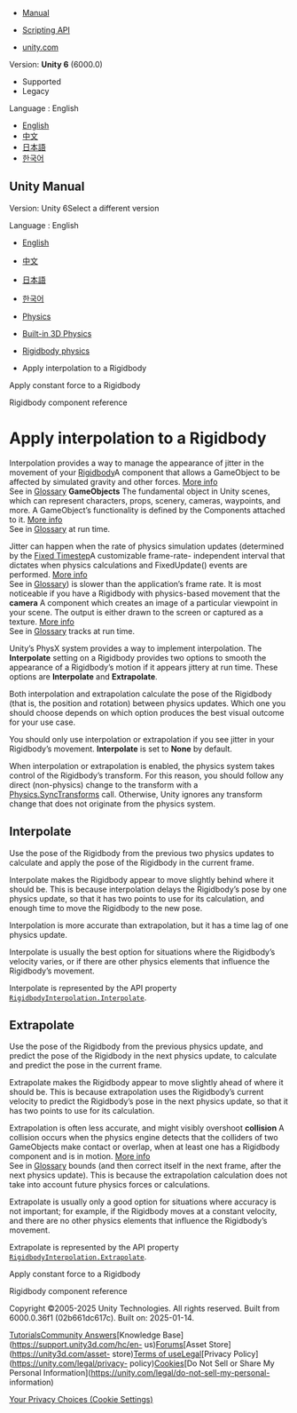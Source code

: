 [](https://docs.unity3d.com)

  * [Manual](../Manual/index.html)
  * [Scripting API](../ScriptReference/index.html)

  * [unity.com](https://unity.com/)

Version: **Unity 6** (6000.0)

  * Supported
  * Legacy

Language : English

  * [English](/Manual/rigidbody-interpolation.html)
  * [中文](/cn/current/Manual/rigidbody-interpolation.html)
  * [日本語](/ja/current/Manual/rigidbody-interpolation.html)
  * [한국어](/kr/current/Manual/rigidbody-interpolation.html)

[](https://docs.unity3d.com)

## Unity Manual

Version: Unity 6Select a different version

Language : English

  * [English](/Manual/rigidbody-interpolation.html)
  * [中文](/cn/current/Manual/rigidbody-interpolation.html)
  * [日本語](/ja/current/Manual/rigidbody-interpolation.html)
  * [한국어](/kr/current/Manual/rigidbody-interpolation.html)

  * [Physics](PhysicsSection.html)
  * [Built-in 3D Physics](PhysicsOverview.html)
  * [Rigidbody physics](rigidbody-physics-section.html)
  * Apply interpolation to a Rigidbody

[](rigidbody-constant-force.html)

Apply constant force to a Rigidbody

[](class-Rigidbody.html)

Rigidbody component reference

# Apply interpolation to a Rigidbody

Interpolation provides a way to manage the appearance of jitter in the
movement of your [Rigidbody](RigidbodiesOverview.html)A component that allows
a GameObject to be affected by simulated gravity and other forces. [More
info](class-Rigidbody.html)  
See in [Glossary](Glossary.html#Rigidbody) **GameObjects** The fundamental
object in Unity scenes, which can represent characters, props, scenery,
cameras, waypoints, and more. A GameObject’s functionality is defined by the
Components attached to it. [More info](class-GameObject.html)  
See in [Glossary](Glossary.html#GameObject) at run time.

Jitter can happen when the rate of physics simulation updates (determined by
the [Fixed Timestep](class-TimeManager.html)A customizable frame-rate-
independent interval that dictates when physics calculations and FixedUpdate()
events are performed. [More info](class-TimeManager.html)  
See in [Glossary](Glossary.html#FixedTimestep)) is slower than the
application’s frame rate. It is most noticeable if you have a Rigidbody with
physics-based movement that the **camera** A component which creates an image
of a particular viewpoint in your scene. The output is either drawn to the
screen or captured as a texture. [More info](CamerasOverview.html)  
See in [Glossary](Glossary.html#Camera) tracks at run time.

Unity’s PhysX system provides a way to implement interpolation. The
**Interpolate** setting on a Rigidbody provides two options to smooth the
appearance of a Rigidbody’s motion if it appears jittery at run time. These
options are **Interpolate** and **Extrapolate**.

Both interpolation and extrapolation calculate the pose of the Rigidbody (that
is, the position and rotation) between physics updates. Which one you should
choose depends on which option produces the best visual outcome for your use
case.

You should only use interpolation or extrapolation if you see jitter in your
Rigidbody’s movement. **Interpolate** is set to **None** by default.

When interpolation or extrapolation is enabled, the physics system takes
control of the Rigidbody’s transform. For this reason, you should follow any
direct (non-physics) change to the transform with a
[Physics.SyncTransforms](../ScriptReference/Physics.SyncTransforms.html) call.
Otherwise, Unity ignores any transform change that does not originate from the
physics system.

## Interpolate

Use the pose of the Rigidbody from the previous two physics updates to
calculate and apply the pose of the Rigidbody in the current frame.

Interpolate makes the Rigidbody appear to move slightly behind where it should
be. This is because interpolation delays the Rigidbody’s pose by one physics
update, so that it has two points to use for its calculation, and enough time
to move the Rigidbody to the new pose.

Interpolation is more accurate than extrapolation, but it has a time lag of
one physics update.

Interpolate is usually the best option for situations where the Rigidbody’s
velocity varies, or if there are other physics elements that influence the
Rigidbody’s movement.

Interpolate is represented by the API property
[`RigidbodyInterpolation.Interpolate`](../ScriptReference/RigidbodyInterpolation.Interpolate.html).

## Extrapolate

Use the pose of the Rigidbody from the previous physics update, and predict
the pose of the Rigidbody in the next physics update, to calculate and predict
the pose in the current frame.

Extrapolate makes the Rigidbody appear to move slightly ahead of where it
should be. This is because extrapolation uses the Rigidbody’s current velocity
to predict the Rigidbody’s pose in the next physics update, so that it has two
points to use for its calculation.

Extrapolation is often less accurate, and might visibly overshoot
**collision** A collision occurs when the physics engine detects that the
colliders of two GameObjects make contact or overlap, when at least one has a
Rigidbody component and is in motion. [More info](CollidersOverview.html)  
See in [Glossary](Glossary.html#Collision) bounds (and then correct itself in
the next frame, after the next physics update). This is because the
extrapolation calculation does not take into account future physics forces or
calculations.

Extrapolate is usually only a good option for situations where accuracy is not
important; for example, if the Rigidbody moves at a constant velocity, and
there are no other physics elements that influence the Rigidbody’s movement.

Extrapolate is represented by the API property
[`RigidbodyInterpolation.Extrapolate`](../ScriptReference/RigidbodyInterpolation.Extrapolate.html).

[](rigidbody-constant-force.html)

Apply constant force to a Rigidbody

[](class-Rigidbody.html)

Rigidbody component reference

Copyright ©2005-2025 Unity Technologies. All rights reserved. Built from
6000.0.36f1 (02b661dc617c). Built on: 2025-01-14.

[Tutorials](https://learn.unity.com/)[Community
Answers](https://answers.unity3d.com)[Knowledge
Base](https://support.unity3d.com/hc/en-
us)[Forums](https://forum.unity3d.com)[Asset Store](https://unity3d.com/asset-
store)[Terms of
use](https://docs.unity3d.com/Manual/TermsOfUse.html)[Legal](https://unity.com/legal)[Privacy
Policy](https://unity.com/legal/privacy-
policy)[Cookies](https://unity.com/legal/cookie-policy)[Do Not Sell or Share
My Personal Information](https://unity.com/legal/do-not-sell-my-personal-
information)

[Your Privacy Choices (Cookie Settings)](javascript:void\(0\);)

